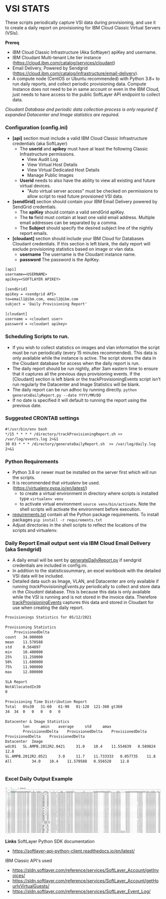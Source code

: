 # **VSI STATS**

These scripts periodically capture VSI data during provisioning, and use it to create a daily report on provisioning
for IBM Cloud Classic Virtual Servers (VSIs).



**Prereq**
* IBM Cloud Classic Infrastructure (Aka Softlayer) apiKey and username.  
* IBM Cloudant Multi-tenant Lite tier instance (https://cloud.ibm.com/catalog/services/cloudant)
* Email Delivery, Powered by Sendgrid (https://cloud.ibm.com/catalog/infrastructure/email-delivery).
* A compute node (CentOS or Ubuntu recommended) with Python 3.8+ to run daily reports, and collect periodic provisioning data.  Compute Instance does not need to be in same account or even in the IBM Cloud, just needs to have access to the public SoftLayer API endpoint to collect data.

_Cloudant Database and periodic data collection process is only requried if expanded Datacenter and Image statistics are required._

### Configuration (config.ini)
* **[api]** section must include a valid IBM Cloud Classic Infrastructure credentials (aka SoftLayer)
  * The **userid** and **apikey** must have at least the following Classic Infrastructure permissions.
    * View Audit Log 
    * View Virtual Host Details
    * View Virtual Dedicated Host Details
    * Manage Public Images
  * **Userid** needs to also have the ability to view all existing and future virtual devices.
    * "Auto virtual server access" must be checked on permissions to allow script to read future provsioned VSI data.
* **[sendGrid]** section should contain your IBM Email Delivery powered by SendGrid credentials.
  * The **apiKey** should contain a valid sendGrid apiKey.
  * The **to** field must contain at least one valid email address.  Multiple email addresses can be separated by a comma.
  * The **Subject** should specify the desired subject line of the nightly report emails.
* **[cloudant]** section should include your IBM Cloud for Databases Cloudant credentials.  If this section is left blank, the daily report will exclude provisioning statistics based on image or vlan data.
  * **username**  The username is the Cloudant instance name. 
  * **password**  The password is the ApiKey.  
```bazaar
[api]
username=<USERNAME>
apikey=<SOFTLAYER APIKEY>

[sendGrid]
apiKey = <sendgrid API>
to=email1@ibm.com, email2@ibm.com
subject = 'Daily Provisioning Report'

[cloudant]
username = <cloudant user>
password = <cloudant apikey>

```
### Scheduling Scripts to run.
* If you wish to collect statistics on images and vlan information the script must be run periodically (every 15 minutes recommended).  This data is only available while the instance is active.   The script stores the data in the Cloudant database for access when the daily report is run.
* The daily report should be run nightly, after 3am eastern time to ensure that it captures all the previous days provisioning events.  If the [Cloudant] section is left blank or
the trackProvisioningEvents script isn't run regularly the Datacenter and Image Statistics will be blank.
* The daily report can be run adhoc by running directly.   ````python generateDailyReport.py --date YYYY/MM/DD````
* If no date is specified it will default to running the report using the previous date.

### Suggested CRONTAB settings
````bazaar
#!/usr/bin/env bash
*/15 * * * * /directory/trackProvisioningReport.sh >> /var/log/events.log 2>&1
30 03 * * * /directory/generateDailyReport.sh  >> /var/log/daily.log 2>&1
````

### Python Requirements
* Python 3.8 or newer must be installed on the server first which will run the scripts.
* It is recommended that _virtualenv_ be used. (https://virtualenv.pypa.io/en/latest/)
  * to create a virtual environment in directory where scripts is installed type ````virtualenv venv````
  * to activate virtual environment ````source venv/bin/activate````.  Note the shell scripts will activate the environment before execution.
* [requirements.txt](requirements.txt) contain all the Python package requirements.  To install packages ````pip install -r requirements.txt````
* Adjust directories in the shell scripts to reflect the locations of the scripts and virtualenv.

### Daily Report Email output sent via IBM Cloud Email Delivery (aka Sendgrid)
* A daily email will be sent by [generateDailyReport.py](generateDailyRepory.py) if sendgrid credentials are included in config.ini.
* In addition to the statisticssummary, an excel workbook with the detailed VSI data will be included.
* Detailed data such as Image, VLAN, and Datacenter are only available if running _trackProvisioningEvents.py_ periodically to
  collect and store data in the _Cloudant_ database.  This is because this data is only available while the VSI is running
  and is not stored in the invoice data. Therefore [trackProvisioningEvents](trackProvisioningEvents.py) captures this data and stored in Cloudant for use
  when creating the daily report.

````
Provisionings Statistics for 05/12/2021

Provisioning Statistics
	ProvisionedDelta
count 	34.000000
mean 	11.570588
std 	0.564897
min 	10.400000
25% 	11.250000
50% 	11.600000
75% 	11.900000
max 	12.800000

SLA Report
NotAllocatedIn30
0

Provisioning Time Distribution Report
Total	0to30	31-60	61-90	91-120	121-360	gt360
34	34	0	0	0	0	0

Datacenter & Image Statistics
		len 	amin 	average 	std 	amax
		ProvisionedDelta 	ProvisionedDelta 	ProvisionedDelta 	ProvisionedDelta 	ProvisionedDelta
Datacenter 	Image 					
wdc01 	SL.AMPB.2012R2.0421 	31.0 	10.4 	11.554839 	0.589824 	12.8
SL.AMPB.2012R2.0521 	3.0 	11.7 	11.733333 	0.057735 	11.8
All 		34.0 	10.4 	11.570588 	0.556528 	12.8


````
### Excel Daily Output Example

![example-output](example-output.png)

**Links**
SoftLayer Python SDK documentation
* https://softlayer-api-python-client.readthedocs.io/en/latest/

IBM Classic API's used
* https://sldn.softlayer.com/reference/services/SoftLayer_Account/getInvoices/
* https://sldn.softlayer.com/reference/services/SoftLayer_Account/getHourlyVirtualGuests/
* https://sldn.softlayer.com/reference/services/SoftLayer_Event_Log/

